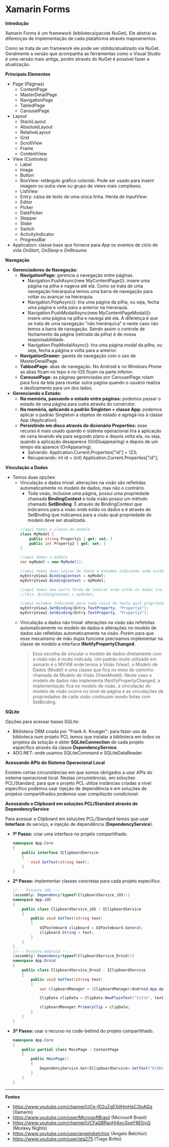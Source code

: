 # Xamarin Forms

**Introdução** 

Xamarin Forms é um framework (biblioteca/pacote NuGet). Ele abstrai as diferenças de implementação de cada plataforma através mapeamentos.

Como se trata de um framework ele pode ser obtido/atualizado via NuGet. Geralmente a versão que acompanha as ferramentas como o Visual Studio é uma versão mais antiga, porém através do NuGet é possível fazer a atualização.

**Principais Elementos**

- Page (Páginas)
    - ContentPage
    - MasterDetailPage
    - NavigationPage
    - TabledPage
    - CarouselPage
- Layout
    - StackLayout
    - AbsoluteLayout
    - RelativeLayout
    - Grid
    - ScrollView
    - Frame
    - ContentView
- View (Controles)
    - Label
    - Image
    - Button
    - BoxView: retângulo gráfico colorido. Pode ser usado para inserir imagem ou outra view ou grupo de views mais complexos.
    - ListView
    - Entry: caixa de texto de uma única linha. Herda de _InputView_.
    - Editor
    - Picker
    - DatePicker
    - Stepper
    - Slider
    - Switch
    - ActivityIndicator
    - ProgressBar
- Application: classe base que fornece para _App_ os eventos de ciclo de vida _OnStart_, _OnSleep_ e _OnResume_.

**Navegação**

- **Gerenciadores de Navegação:**
    - **NavigationPage:** gerencia a navegação entre páginas.
        - Navigation.PushAsync(new MyContentPage()): insere uma página na pilha e nageva até ela. Como se trata de uma navegação hierarquica temos uma barra de navegação para voltar ou avançar na hierarquia.
        - Navigation.PopAsync(): tira uma página da pilha, ou seja, fecha uma página e volta para a anterior na hierarquia.
        - Navigation.PushModalAsync(new MyContentPageModal()): insere uma página na pilha e navega até ela. A diferença é que se trata de uma navegação "não hierárquica" e neste caso não temos a barra de navegação. Sendo assim o controle de fechamento da página (retirada da pilha) é de nossa responsabilidade.
        - Navigation.PopModalAsync(): tira uma página modal da pilha, ou seja, fecha a página e volta para a anterior.
    - **NavigationDrawer:** gaveta de navegação com o uso de MasterDetailPage.
    - **TabbedPage:** abas de navegação. No Android e no Windows Phone as abas ficam no topo e no iOS ficam na parte inferior.
    - **CarouselPage:** as páginas gerenciadas por CarouselPage rolam para fora da tela para revelar outra página quando o usuário realiza o deslizamento para um dos lados.
- **Gerenciando o Estado:**
    - **Na memória, passando o estado entre páginas:** podemos passar o estado de uma página para outra através do construtor.
    - **Na memória, aplicando o padrão Singleton + classe App:** podemos aplicar o padrão Singleton a objetos de estado e agregá-los à classe App (Application).
    - **Persistindo em disco através do dicionário Properties:** esse recurso é mais usado quando o sistema operacional tira a aplicação de cena levando ela para segundo plano e depois volta ela, ou seja, quando a aplicação desaparece (OnDisappearing) e depois de um tempo ela aparece (OnAppearing). 
        - Salvando: Application.Current.Properties["id"] = 123;
        - Recuperando: int id = (int) Application.Current.Properties["id"];

**Vinculação a Dados**

- Temos duas opções:
    - Vinculação a dados trivial: alterações na visão são refletidas automaticamente no modelo de dados, mas não o contrário.
        - Toda visão, inclusive uma página, possui uma propriedade chamada **BindingContext** e toda visão possui um método chamado **SetBinding**. É através de BindingContext que indicamos para a visão onde estão os dados e é através de SetBinding que indicamos para a visão qual propriedade do modelo deve ser atualizada.
        ````csharp
        //aqui temos a classe do modelo
        class MyModel {
            public string Property1 { get; set; }
            public int Property2 { get; set; } 
        }
        
        //aqui temos o modelo
        var myModel = new MyModel(); 
        
        //aqui temos duas caixas de texto e estamos indicando onde estão os dados no nível da visão
        myEntryView1.BindingContext = myModel;
        myEntryView2.BindingContext = myModel;
        
        //aqui temos uma outra forma de indicar onde estão os dados (no nível da página)  
        //this..BindingContext = myModel;
        
        //aqui estamos indicando para cada caixa de texto qual propriedade do modelo deve ser atualizada
        myEntryView1.SetBinding(Entry.TextProperty, "Property1");
        myEntryView2.SetBinding(Entry.TextProperty, "Property2");
        ````
    - Vinculação a dados não trivial: alterações na visão são refletidas automaticamente no modelo de dados e alterações no modelo de dados são refletidas automaticamente na visão. Porém para que esse mecanismo de mão dupla funcione precisamos implementar na classe de modelo a interface **INotifyPropertyChanged**. 
        > Essa escolha de vincular o modelo de dados diretamente com a visão não é muito indicada. Um padrão muito utilizado em xamarin é o MVVM onde temos a Visão (View), o Modelo de Dados (Model) e uma classe que fica no meio do caminho chamada de Modelo de Visão (ViewModel). Neste caso o modelo de dados não implementa INotifyPropertyChanged, a implementação fica no modelo de visão, a vinculação do modelo de visão ocorre no nível de página e as vinculações de propriedades de cada visão continuam sendo feitas com SetBinding.

**SQLite** 

Opções para acessar bases SQLite:
- Biblioteca ORM criada por "Frank A. Krueger": para fazer uso da biblioteca num projeto PCL temos que instalar a biblioteca em todos os projetos da solução e obter **SQLiteConnection** de cada projeto específico através da classe **DependencyService**.
- ADO.NET: onde usamos SQLiteCommand e SQLiteDataReader.

**Acessando APIs do Sistema Operacional Local**

Existem certas circunstâncias em que somos obrigados a usar APIs do sistema operacional local. Nestas circunstâncias, em soluções PCL/Standard, para que o projeto PCL utilize instâncias criadas a nível específico podemos usar injeção de dependência e em soluções de projetos compartilhados podemos usar _compilação condicional_.

**Acessando o Clipboard em soluções PCL/Standard através de DependencyService** 

Para acessar o Clipboard em soluções PCL/Standard temos que usar **Interface** de serviço, e injeção de dependência (**DependencyService**). 

- **1º Passo:** criar uma interface no projeto compartilhado.
    ```csharp
    namespace App.Core 
    {
        public interface IClipboardService 
        {
            void SetText(string text);
        }
    }
    ```
- **2º Passo:** implementar classes concretas para cada projeto específico.
    ```csharp
    //--- Projeto iOS ---
    [assembly: Dependency(typeof(ClipboardService_iOS))]
    namespace App.iOS 
    {
        public class ClipboardService_iOS : IClipboardService
        {
            public void SetText(string text) 
            {
                UIPasteboard clipboard = UIPasteboard.General;
                clipboard.String = text;
            }
        }
    }
    //--- Projeto Android ---
    [assembly: Dependency(typeof(ClipboardService_Droid))]
    namespace App.Droid 
    {
        public class ClipboardService_Droid : IClipboardService
        {
            public void SetText(string text) 
            {
                var clipboardManager = (ClipboardManager)Android.App.Application.Context.GetSystemService(Context.ClipboardService);

                ClipData clipData = ClipData.NewPlainText("title", text);

                clipboardManager.PrimaryClip = clipData;
            }
        }
    }
    ```    
- **3º Passo:** usar o recurso no code-behind do projeto compartilhado.
    ```csharp
    namespace App.Core 
    {
        public partial class MainPage : ContentPage 
        {
            public MainPage() 
            {  
                DependencyService.Get<IClipboardService>.SetText("blábláblá");
            }
        }
    }
    ```

---

**Fontes** 

- https://www.youtube.com/channel/UCe-f02uZgEXdHmHpC3loAQg (Xamarin)
- https://www.youtube.com/user/MicrosoftBrasil (Microsoft Brasil)
- https://www.youtube.com/channel/UCFaQBRaoHrAxcGoeY8E5jvQ (Monkey Nights)
- https://www.youtube.com/user/angelobelchior (Angelo Belchior)
- https://www.youtube.com/user/ata275 (Tiago Britto)